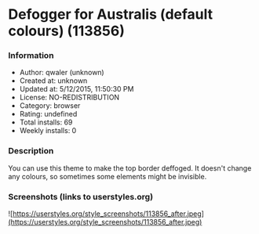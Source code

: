 # Defogger for Australis (default colours) (113856)

### Information
- Author: qwaler (unknown)
- Created at: unknown
- Updated at: 5/12/2015, 11:50:30 PM
- License: NO-REDISTRIBUTION
- Category: browser
- Rating: undefined
- Total installs: 69
- Weekly installs: 0


### Description
You can use this theme to make the top border deffoged. It doesn't change any colours, so sometimes some elements might be invisible.


### Screenshots (links to userstyles.org)
![https://userstyles.org/style_screenshots/113856_after.jpeg](https://userstyles.org/style_screenshots/113856_after.jpeg)


